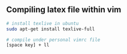 ## Compiling latex file within vim
``` bash
# install texlive in ubuntu 
sudo apt-get install texlive-full

# compile under personal vimrc file
[space key] + ll
```
